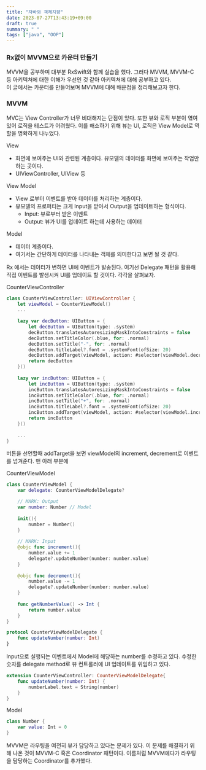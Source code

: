 ```yaml
---
title: "자바와 객체지향"
date: 2023-07-27T13:43:19+09:00
draft: true
summary: " "
tags: ["java", "OOP"]
---
```


### Rx없이 MVVM으로 카운터 만들기

MVVM을 공부하며 대부분 RxSwift와 함께 실습을 했다. 그러다 MVVM, MVVM-C 등 아키텍쳐에 대한 이해가 우선인 것 같아 아키텍쳐에 대해 공부하고 있다.   
이 글에서는 카운터를 만들어보며 MVVM에 대해 배운점을 정리해보고자 한다.

### MVVM
MVC는 View Controller가 너무 비대해지는 단점이 있다. 또한 뷰와 로직 부분이 엮여있어 로직을 테스트가 어려웠다. 이를 해소하기 위해 뷰는 UI, 로직은 View Model로 역할을 명확하게 나누었다.

View
* 화면에 보여주는 UI와 관련된 계층이다. 뷰모델의 데이터를 화면에 보여주는 작업만 하는 곳이다.
* UIViewController, UIView 등

View Model
* View 로부터 이벤트를 받아 데이터를 처리하는 계층이다. 
* 뷰모델의 프로퍼티는 크게 Input을 받아서 Output을 업데이트하는 형식이다.
  * Input: 뷰로부터 받은 이벤트
  * Output: 뷰가 UI를 업데이트 하는데 사용하는 데이터

Model
* 데이터 계층이다.
* 여기서는 간단하게 데이터를 나타내는 객체를 의미한다고 보면 될 것 같다.


Rx 에서는 데이터가 변하면 UI에 이벤트가 발송된다. 여기선 Delegate 패턴을 활용해 직접 이벤트를 발생시켜 UI를 업데이트 할 것이다.
각각을 살펴보자.



CounterViewController
```swift
class CounterViewController: UIViewController {
    let viewModel = CounterViewModel()
    ...
    
    lazy var decButton: UIButton = {
        let decButton = UIButton(type: .system)
        decButton.translatesAutoresizingMaskIntoConstraints = false
        decButton.setTitleColor(.blue, for: .normal)
        decButton.setTitle("-", for: .normal)
        decButton.titleLabel?.font = .systemFont(ofSize: 20)
        decButton.addTarget(viewModel, action: #selector(viewModel.decrement), for: .touchUpInside)
        return decButton
    }()
    
    lazy var incButton: UIButton = {
        let incButton = UIButton(type: .system)
        incButton.translatesAutoresizingMaskIntoConstraints = false
        incButton.setTitleColor(.blue, for: .normal)
        incButton.setTitle("+", for: .normal)
        incButton.titleLabel?.font = .systemFont(ofSize: 20)
        incButton.addTarget(viewModel, action: #selector(viewModel.increment), for: .touchUpInside)
        return incButton
    }()
    
    ...
}

```
버튼을 선언할때 addTarget을 보면 viewModel의 increment, decrement로 이벤트를 넘겨준다.
맨 아래 부분에 

CounterViewModel
```swift
class CounterViewModel {
    var delegate: CounterViewModelDelegate?

    // MARK: Output
    var number: Number // Model
    
    init(){
        number = Number()
    }
    
    // MARK: Input
    @objc func increment(){
        number.value += 1
        delegate?.updateNumber(number: number.value)
    }
    
    @objc func decrement(){
        number.value -= 1
        delegate?.updateNumber(number: number.value)
    }
    
    func getNumberValue() -> Int {
        return number.value
    }
}

protocol CounterViewModelDelegate {
    func updateNumber(number: Int)
}

```

Input으로 실행되는 이벤트에서 Model에 해당하는 number를 수정하고 있다. 수정한 숫자를 delegate method로 뷰 컨트롤러에 UI 업데이트를 위임하고 있다.


```swift
extension CounterViewController: CounterViewModelDelegate{
    func updateNumber(number: Int) {
        numberLabel.text = String(number)
    }
}
```

Model
```swift
class Number {
    var value: Int = 0
}
```

MVVM은 라우팅을 여전히 뷰가 담당하고 있다는 문제가 있다. 이 문제를 해결하기 위해 나온 것이 MVVM-C 혹은 Coordinator 패턴이다. 이름처럼 MVVM에다가 라우팅을 담당하는 Coordinator를 추가했다.
